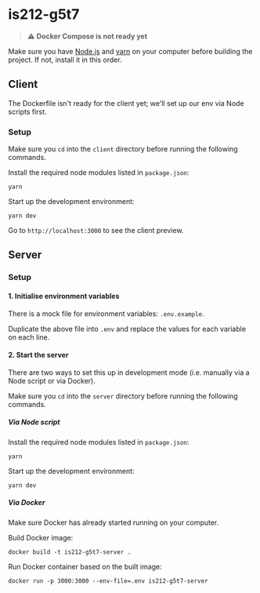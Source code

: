 # is212-g5t7

> :warning: **Docker Compose is not ready yet**

Make sure you have [Node.js](https://nodejs.org/en/) and [yarn](https://yarnpkg.com/getting-started/install) on your computer before building the project. If not, install it in this order.

## Client
The Dockerfile isn't ready for the client yet; we'll set up our env via Node scripts first.
### Setup 
Make sure you `cd` into the `client` directory before running the following commands.

Install the required node modules listed in `package.json`:
```
yarn
```
Start up the development environment:
```
yarn dev
```

Go to `http://localhost:3000` to see the client preview.

## Server
### Setup

#### 1. Initialise environment variables
There is a mock file for environment variables: `.env.example`.

Duplicate the above file into `.env` and replace the values for each variable on each line.

#### 2. Start the server
There are two ways to set this up in development mode (i.e. manually via a Node script or via Docker).

Make sure you `cd` into the `server` directory before running the following commands.

##### Via Node script
Install the required node modules listed in `package.json`:
```
yarn
```
Start up the development environment:
```
yarn dev
```

##### Via Docker
Make sure Docker has already started running on your computer.

Build Docker image:
```
docker build -t is212-g5t7-server .
```
Run Docker container based on the built image:
```
docker run -p 3000:3000 --env-file=.env is212-g5t7-server  
```
